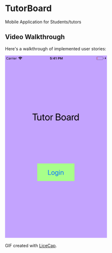 # TutorBoard
Mobile Application for Students/tutors

## Video Walkthrough 

Here's a walkthrough of implemented user stories:

<img src='https://github.com/bpbrianpham/TutorBoard/blob/master/Resources/TutorBoard.gif' title='Video Walkthrough' width='' alt='Video Walkthrough' />

GIF created with [LiceCap](http://www.cockos.com/licecap/).
